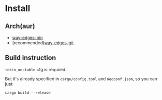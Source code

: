 # Install

## Arch(aur)

- [way-edges-bin](https://aur.archlinux.org/packages/way-edges-bin)
- (recommended)[way-edges-git](https://aur.archlinux.org/packages/way-edges-git)

## Build instruction

`tokio_unstable` cfg is required.

But it's already specified in `cargo/config.toml` and `neoconf.json`, so you can just:

```shell
cargo build --release
```
